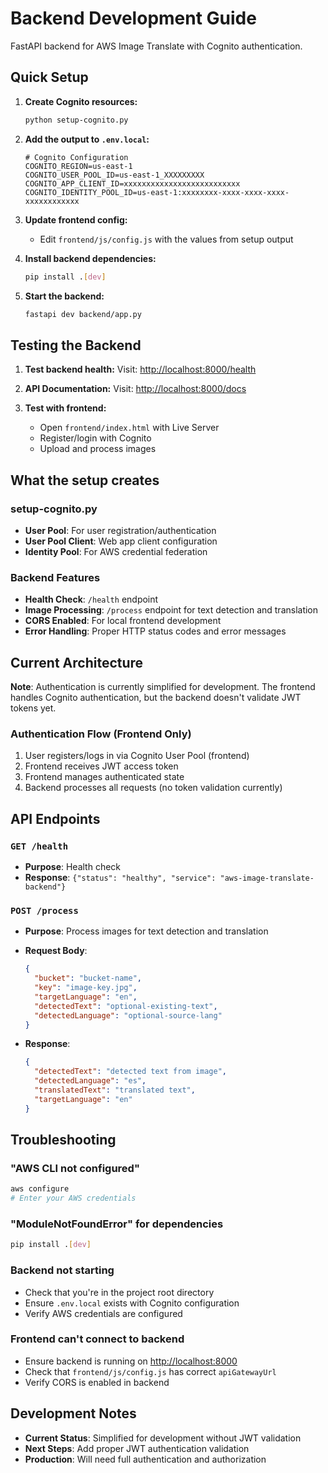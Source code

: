 # Backend Development Guide

FastAPI backend for AWS Image Translate with Cognito authentication.

## Quick Setup

1. **Create Cognito resources:**

   ```bash
   python setup-cognito.py
   ```

2. **Add the output to `.env.local`:**

   ```env
   # Cognito Configuration
   COGNITO_REGION=us-east-1
   COGNITO_USER_POOL_ID=us-east-1_XXXXXXXXX
   COGNITO_APP_CLIENT_ID=xxxxxxxxxxxxxxxxxxxxxxxxxx
   COGNITO_IDENTITY_POOL_ID=us-east-1:xxxxxxxx-xxxx-xxxx-xxxx-xxxxxxxxxxxx
   ```

3. **Update frontend config:**
   - Edit `frontend/js/config.js` with the values from setup output

4. **Install backend dependencies:**

   ```bash
   pip install .[dev]
   ```

5. **Start the backend:**

   ```bash
   fastapi dev backend/app.py
   ```

## Testing the Backend

1. **Test backend health:**
   Visit: <http://localhost:8000/health>

2. **API Documentation:**
   Visit: <http://localhost:8000/docs>

3. **Test with frontend:**
   - Open `frontend/index.html` with Live Server
   - Register/login with Cognito
   - Upload and process images

## What the setup creates

### setup-cognito.py

- **User Pool**: For user registration/authentication
- **User Pool Client**: Web app client configuration
- **Identity Pool**: For AWS credential federation

### Backend Features

- **Health Check**: `/health` endpoint
- **Image Processing**: `/process` endpoint for text detection and translation
- **CORS Enabled**: For local frontend development
- **Error Handling**: Proper HTTP status codes and error messages

## Current Architecture

**Note**: Authentication is currently simplified for development. The frontend handles Cognito authentication, but the backend doesn't validate JWT tokens yet.

### Authentication Flow (Frontend Only)

1. User registers/logs in via Cognito User Pool (frontend)
2. Frontend receives JWT access token
3. Frontend manages authenticated state
4. Backend processes all requests (no token validation currently)

## API Endpoints

### `GET /health`

- **Purpose**: Health check
- **Response**: `{"status": "healthy", "service": "aws-image-translate-backend"}`

### `POST /process`

- **Purpose**: Process images for text detection and translation
- **Request Body**:

  ```json
  {
    "bucket": "bucket-name",
    "key": "image-key.jpg",
    "targetLanguage": "en",
    "detectedText": "optional-existing-text",
    "detectedLanguage": "optional-source-lang"
  }
  ```

- **Response**:

  ```json
  {
    "detectedText": "detected text from image",
    "detectedLanguage": "es",
    "translatedText": "translated text",
    "targetLanguage": "en"
  }
  ```

## Troubleshooting

### "AWS CLI not configured"

```bash
aws configure
# Enter your AWS credentials
```

### "ModuleNotFoundError" for dependencies

```bash
pip install .[dev]
```

### Backend not starting

- Check that you're in the project root directory
- Ensure `.env.local` exists with Cognito configuration
- Verify AWS credentials are configured

### Frontend can't connect to backend

- Ensure backend is running on <http://localhost:8000>
- Check that `frontend/js/config.js` has correct `apiGatewayUrl`
- Verify CORS is enabled in backend

## Development Notes

- **Current Status**: Simplified for development without JWT validation
- **Next Steps**: Add proper JWT authentication validation
- **Production**: Will need full authentication and authorization
